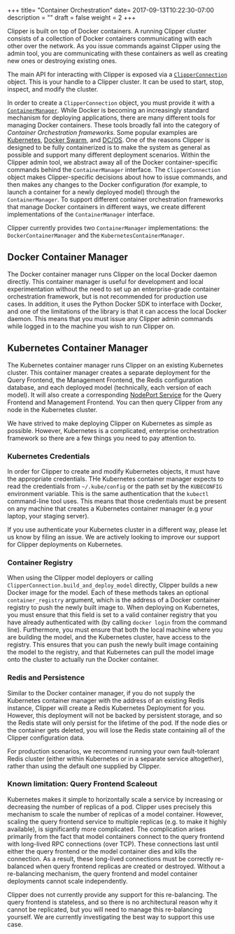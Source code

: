 +++
title= "Container Orchestration"
date= 2017-09-13T10:22:30-07:00
description = ""
draft = false
weight = 2
+++


Clipper is built on top of Docker containers. A running Clipper cluster consists of a collection of Docker containers communicating with each other over the network. As you issue commands against Clipper using the admin tool, you are communicating with these containers as well as creating new ones or destroying existing ones.

The main API for interacting with Clipper is exposed via a [`ClipperConnection`](http://docs.clipper.ai/en/develop/#clipper-connection) object. This is your handle to a Clipper cluster. It can be used to start, stop, inspect, and modify the cluster.

In order to create a `ClipperConnection` object, you must provide it with a [`ContainerManager`](http://docs.clipper.ai/en/develop/#container-managers).
While Docker is becoming an increasingly standard mechanism for deploying applications, there are many different tools for managing Docker containers.
These tools broadly fall into the category of *Container Orchestration frameworks*.
Some popular examples are [Kubernetes](https://kubernetes.io/), [Docker Swarm](https://docs.docker.com/engine/swarm/), and [DC/OS](https://dcos.io/).
One of the reasons Clipper is designed to be fully containerized is to make the system as general as possible and support many different deployment scenarios.
Within the Clipper admin tool, we abstract away all of the Docker container-specific commands behind the `ContainerManager` interface.
The `ClipperConnection` object makes Clipper-specific decisions about how to issue commands, and then makes any changes to the Docker configuration (for example, to launch a container for a newly deployed model) through the `ContainerManager`.
To support different container orchestration frameworks that manage Docker containers in different ways, we create different implementations of the `ContainerManager` interface.

Clipper currently provides two `ContainerManager` implementations: the `DockerContainerManager` and the `KubernetesContainerManager`.

## Docker Container Manager

The Docker container manager runs Clipper on the local Docker daemon directly.
This container manager is useful for development and local experimentation without the need to set up an enterprise-grade container orchestration framework, but is not recommended for production use cases.
In addition, it uses the Python Docker SDK to interface with Docker, and one of the limitations of the library is that it can access the local Docker daemon.
This means that you must issue any Clipper admin commands while logged in to the machine you wish to run Clipper on.


## Kubernetes Container Manager

The Kubernetes container manager runs Clipper on an existing Kubernetes cluster. This container manager
creates a separate deployment for the Query Frontend, the Management Frontend, the Redis configuration
database, and each deployed model (technically, each version of each model).  It will also create a
corresponding [NodePort Service](https://kubernetes.io/docs/concepts/services-networking/service/#type-nodeport)
for the Query Frontend and Management Frontend. You can then query Clipper from any node in the
Kubernetes cluster.

We have strived to make deploying Clipper on Kubernetes as simple as possible. However, Kubernetes
is a complicated, enterprise orchestration framework so there are a few things you need to pay attention to.

### Kubernetes Credentials

In order for Clipper to create and modify Kubernetes objects, it must have the appropriate credentials.
THe Kubernetes container manager expects to read the credentials from `~/.kube/config` or the path set
by the `KUBECONFIG` environment variable. This is the same authentication that the
`kubectl` command-line tool uses. This means that those credentials must be present on any machine
that creates a Kubernetes container manager (e.g your laptop, your staging server).

If you use authenticate your Kubernetes cluster in a different way, please let us know
by filing an issue. We are actively looking to improve our support for Clipper deployments
on Kubernetes.

### Container Registry

When using the Clipper model deployers or calling `ClipperConnection.build_and_deploy_model` directly,
Clipper builds a new Docker image for the model. Each of these methods takes an optional `container_registry`
argument, which is the address of a Docker container registry to push the newly built image to.
When deploying on Kubernetes, you must ensure that this field is set to a valid container registry that you
have already authenticated with (by calling `docker login` from the command line).
Furthermore, you must ensure that both the local machine where you are building the model, and the
Kubernetes cluster, have access to the registry. This ensures that you can push the newly built
image containing the model to the registry, and that Kubernetes can pull the model image onto the
cluster to actually run the Docker container.

### Redis and Persistence

Similar to the Docker container manager, if you do not supply the Kubernetes container manager
with the address of an existing Redis instance, Clipper will create a Redis Kubernetes Deployment
for you. However, this deployment will not be backed by persistent storage, and so the Redis
state will only persist for the lifetime of the pod. If the node dies or the container gets deleted,
you will lose the Redis state containing all of the Clipper configuration data.

For production scenarios, we recommend running your own fault-tolerant Redis cluster (either
within Kubernetes or in a separate service altogether), rather than using the default one
supplied by Clipper.

### Known limitation: Query Frontend Scaleout

Kubernetes makes it simple to horizontally scale a service by increasing or decreasing
the number of replicas of a pod. Clipper uses precisely this mechanism to scale
the number of replicas of a model container. However, scaling the query frontend
service to multiple replicas (e.g. to make it highly available), is significantly
more complicated. The complication arises primarily from the fact that model
containers connect to the query frontend with long-lived RPC connections (over TCP).
These connections last until either the query frontend or the model container dies
and kills the connection. As a result, these long-lived connections must be correctly re-balanced
when query frontend replicas are created or destroyed. Without a re-balancing
mechanism, the query frontend and model container deployments cannot scale independently.

Clipper does not currently provide any support for this re-balancing. The query frontend
is stateless, and so there is no architectural reason why it cannot be replicated, but you
will need to manage this re-balancing yourself. We are currently investigating the best way
to support this use case.


<!-- The problem is that when a model container connects to an instance of the query frontend, -->
<!-- it connects with a long-lived RPC connection (over TCP) that lasts until either the query -->
<!-- frontend or the model container dies, thus killing the connection. Consider the following -->
<!-- example deployment, where you have a model deployed in a pod of size 4 (4 replicas of the -->
<!-- model), all connected to the same query frontend container in a pod of size 1. -->
<!--  -->
<!-- {{< figure src="/images/k8s_query_scaleout_1.png" >}} -->
<!--  -->
<!-- If we then decide to scale out the query frontend pod to have two containers, the expected -->
<!-- behavior would be for the 4 model containers to load balance evenly across the two query -->
<!-- frontend containers like this: -->
<!--  -->
<!-- {{< figure src="/images/k8s_query_scaleout_2.png" >}} -->
<!--  -->
<!--  -->
<!-- Instead, because the connection between a model container and query frontend is long-lived, -->
<!-- the addition of another query frontend container does not trigger the existing model containers -->
<!-- to rebalance. Any new model replicas  -->

